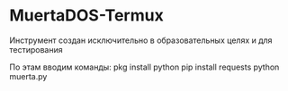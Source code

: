 # MuertaDOS-Termux


Инструмент создан исключительно в образовательных целях и для тестирования

По этам вводим команды:
  pkg install python
  pip install requests
  python muerta.py
